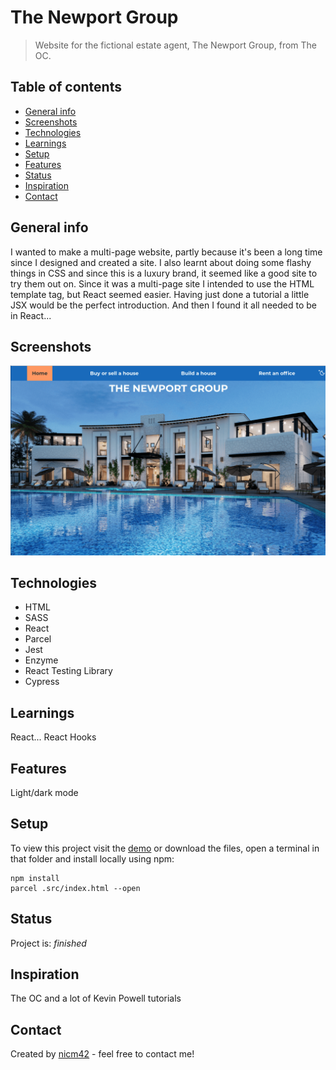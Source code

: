 # The Newport Group
> Website for the fictional estate agent, The Newport Group, from The OC.

## Table of contents
* [General info](#general-info)
* [Screenshots](#screenshots)
* [Technologies](#technologies)
* [Learnings](#learnings)
* [Setup](#setup)
* [Features](#features)
* [Status](#status)
* [Inspiration](#inspiration)
* [Contact](#contact)

## General info
I wanted to make a multi-page website, partly because it's been a long time since I designed and created a site. I also learnt about doing some flashy things in CSS and since this is a luxury brand, it seemed like a good site to try them out on.
Since it was a multi-page site I intended to use the HTML template tag, but React seemed easier. Having just done a tutorial a little JSX would be the perfect introduction. And then I found it all needed to be in React...

## Screenshots
![Screenshot](screenshot.png)

## Technologies
* HTML
* SASS
* React
* Parcel
* Jest
* Enzyme
* React Testing Library
* Cypress

## Learnings
React...
React Hooks

## Features
Light/dark mode

## Setup
To view this project visit the [demo](https://the-newport-group.netlify.app/) or download the files, open a terminal in that folder and install locally using npm:
```
npm install
parcel .src/index.html --open
```

## Status
Project is: _finished_

## Inspiration
The OC and a lot of Kevin Powell tutorials

## Contact
Created by [nicm42](https://twitter.com/nicm4242/) - feel free to contact me!
